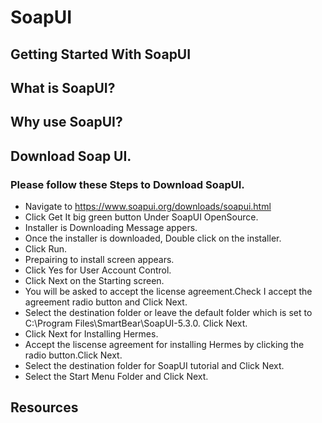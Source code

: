 # SoapUI
## Getting Started With SoapUI

## What is SoapUI?

## Why use SoapUI?

## Download Soap UI.

### Please follow these Steps to Download SoapUI.
- Navigate to https://www.soapui.org/downloads/soapui.html
- Click Get It big green button Under SoapUI OpenSource.
- Installer is Downloading Message appers.
- Once the installer is downloaded, Double click on the installer.
- Click Run.
- Prepairing to install screen appears.
- Click Yes for User Account Control.
- Click Next on the Starting screen.
- You will be asked to accept the license agreement.Check I accept the agreement radio button and Click Next.
- Select the destination folder or leave the default folder which is set to C:\Program Files\SmartBear\SoapUI-5.3.0. Click Next.
- Click Next for Installing Hermes.
- Accept the liscense agreement for installing Hermes by clicking the radio button.Click Next.
- Select the destination folder for SoapUI tutorial and Click Next.
- Select the Start Menu Folder and Click Next.

## Resources

